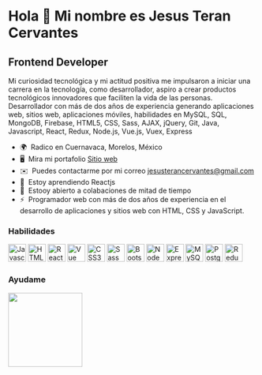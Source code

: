 # Hola 👋 Mi nombre es Jesus Teran Cervantes

## Frontend Developer

Mi curiosidad tecnológica y mi actitud positiva me impulsaron a iniciar una carrera en la tecnología, como desarrollador, aspiro a crear productos tecnológicos innovadores que faciliten la vida de las personas.
Desarrollador con más de dos años de experiencia generando aplicaciones web, sitios web, aplicaciones móviles, habilidades en MySQL, SQL, MongoDB, Firebase, HTML5, CSS, Sass, AJAX, jQuery, Git, Java, Javascript, React, Redux, Node.js, Vue.js, Vuex, Express

- 🌍  Radico en Cuernavaca, Morelos, México
- 🖥️  Mira mi portafolio [Sitio web](https://jesusterancervantes.netlify.app/)
- ✉️  Puedes contactarme por mi correo [jesusterancervantes@gmail.com](mailto:jesusterancervantes@gmail.com)
- 🧠  Estoy aprendiendo Reactjs
- 🤝  Estooy abierto a colabaciones de mitad de tiempo
- ⚡  Programador web con más de dos años de experiencia en el desarrollo de aplicaciones y sitios web con HTML, CSS y JavaScript.

### Habilidades

<p align="left">
<a href="https://developer.mozilla.org/en-US/docs/Web/JavaScript" target="_blank" rel="noreferrer"><img src="https://raw.githubusercontent.com/danielcranney/readme-generator/main/public/icons/skills/javascript-colored.svg" width="36" height="36" alt="Javascript" /></a>
<a href="https://developer.mozilla.org/en-US/docs/Glossary/HTML5" target="_blank" rel="noreferrer"><img src="https://raw.githubusercontent.com/danielcranney/readme-generator/main/public/icons/skills/html5-colored.svg" width="36" height="36" alt="HTML5" /></a>
<a href="https://reactjs.org/" target="_blank" rel="noreferrer"><img src="https://raw.githubusercontent.com/danielcranney/readme-generator/main/public/icons/skills/react-colored.svg" width="36" height="36" alt="React" /></a>
<a href="https://vuejs.org/" target="_blank" rel="noreferrer"><img src="https://upload.wikimedia.org/wikipedia/commons/9/95/Vue.js_Logo_2.svg" width="36" height="36" alt="Vue" /><a>
<a href="https://www.w3.org/TR/CSS/#css" target="_blank" rel="noreferrer"><img src="https://raw.githubusercontent.com/danielcranney/readme-generator/main/public/icons/skills/css3-colored.svg" width="36" height="36" alt="CSS3" /></a>
<a href="https://sass-lang.com/" target="_blank" rel="noreferrer"><img src="https://raw.githubusercontent.com/danielcranney/readme-generator/main/public/icons/skills/sass-colored.svg" width="36" height="36" alt="Sass" /></a>
<a href="https://getbootstrap.com/" target="_blank" rel="noreferrer"><img src="https://raw.githubusercontent.com/danielcranney/readme-generator/main/public/icons/skills/bootstrap-colored.svg" width="36" height="36" alt="Bootstrap" /></a>
<a href="https://nodejs.org/en/" target="_blank" rel="noreferrer"><img src="https://raw.githubusercontent.com/danielcranney/readme-generator/main/public/icons/skills/nodejs-colored.svg" width="36" height="36" alt="NodeJS" /></a>
<a href="https://expressjs.com/" target="_blank" rel="noreferrer"><img src="https://raw.githubusercontent.com/danielcranney/readme-generator/main/public/icons/skills/express-colored.svg" width="36" height="36" alt="Express" /></a>
<a href="https://www.mysql.com/" target="_blank" rel="noreferrer"><img src="https://raw.githubusercontent.com/danielcranney/readme-generator/main/public/icons/skills/mysql-colored.svg" width="36" height="36" alt="MySQL" /></a>
<a href="https://www.postgresql.org/" target="_blank" rel="noreferrer"><img src="https://raw.githubusercontent.com/danielcranney/readme-generator/main/public/icons/skills/postgresql-colored.svg" width="36" height="36" alt="PostgreSQL" /></a>
<a href="http://es.redux.js.org/" target="_blank" rel="noreferrer"><img src="https://camo.githubusercontent.com/f28b5bc7822f1b7bb28a96d8d09e7d79169248fc/687474703a2f2f692e696d6775722e636f6d2f4a65567164514d2e706e67" width="36" height="36" alt="Redux" /></a>


### Ayudame

<a href="https://www.buymeacoffee.com/teranjc"><img src="https://cdn.buymeacoffee.com/buttons/v2/default-yellow.png" width="150" /></a>
